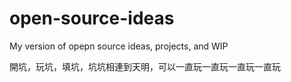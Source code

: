 # open-source-ideas

My version of opepn source ideas, projects, and WIP

開坑，玩坑，填坑，坑坑相連到天明，可以一直玩一直玩一直玩一直玩
